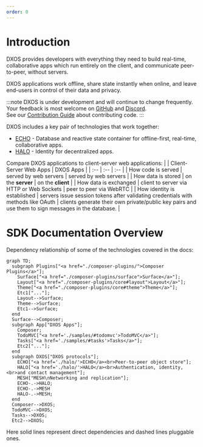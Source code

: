 ```yaml
---
order: 0
---
```


# Introduction

DXOS provides developers with everything they need to build real-time, collaborative apps which run entirely on the client, and communicate peer-to-peer, without servers.

DXOS applications work offline, share state instantly when online, and leave end-users in control of their data and privacy.

:::note
DXOS is under development and will continue to change frequently.<br/>Your feedback is most welcome on [GitHub](https://github.com/dxos/dxos/issues) and [Discord](https://discord.gg/eXVfryv3sW). <br/>See our [Contribution Guide](https://github.com/dxos/dxos/blob/main/CONTRIBUTING.md) about contributing code.
:::

DXOS includes a key pair of technologies that work together:

* [ECHO](echo/) - Database and reactive state container for offline-first, real-time, collaborative apps.
* [HALO](halo/) - Identity for decentralized apps.

Compare DXOS applications to client-server web applications:
| | Client-Server Web Apps | DXOS Apps |
| :-- | :-- | :-- |
| How code is served | served by web servers | served by web servers |
| How data is stored | on the **server** | on the **client** |
| How data is exchanged | client to server via HTTP or Web Sockets | peer to peer via WebRTC |
| How identity is established | servers issue session tokens after validating credentials with methods like OAuth | clients generate their own private/public key pairs and use them to sign messages in the database. |

# SDK Documentation Overview

Dependency relationship of some of the technologies covered in the docs:

```mermaid
graph TD;
  subgraph Plugins["<a href="./composer-plugins/">Composer Plugins</a>"];
    Surface["<a href="./composer-plugins/surface">Surface</a>"];
    Layout["<a href="./composer-plugins/core#layout">Layout</a>"];
    Theme["<a href="./composer-plugins/core#theme">Theme</a>"];
    Etc1["..."];
    Layout-->Surface;
    Theme-->Surface;
    Etc1-->Surface;
  end
  Surface-->Composer;
  subgraph App["DXOS Apps"];
    Composer;
    TodoMVC["<a href='./samples/#todomvc'>TodoMVC</a>"];
    Tasks["<a href='./samples/#tasks'>Tasks</a>"];
    Etc2["..."];
  end
  subgraph DXOS["DXOS protocols"];
    ECHO["<a href='./halo/'>ECHO</a><br>Peer-to-peer object store"];
    HALO["<a href='./halo/'>HALO</a><br>Authentication, identity,<br>and contact management"];
    MESH["MESH\nNetworking and replication"];
    ECHO-.->HALO;
    ECHO-.->MESH
    HALO-.->MESH;
  end
  Composer-->DXOS;
  TodoMVC-->DXOS;
  Tasks-->DXOS;
  Etc2-->DXOS;
```

Here solid lines represent direct dependencies and dashed lines pluggable ones.
